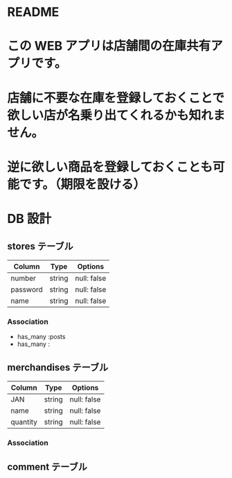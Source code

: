 # README

# この WEB アプリは店舗間の在庫共有アプリです。

# 店舗に不要な在庫を登録しておくことで欲しい店が名乗り出てくれるかも知れません。

# 逆に欲しい商品を登録しておくことも可能です。（期限を設ける）

# DB 設計

## stores テーブル

| Column   | Type   | Options     |
| -------- | ------ | ----------- |
| number   | string | null: false |
| password | string | null: false |
| name     | string | null: false |

### Association

- has_many :posts
- has_many :

## merchandises テーブル

| Column   | Type   | Options     |
| -------- | ------ | ----------- |
| JAN      | string | null: false |
| name     | string | null: false |
| quantity | string | null: false |

### Association

## comment テーブル
